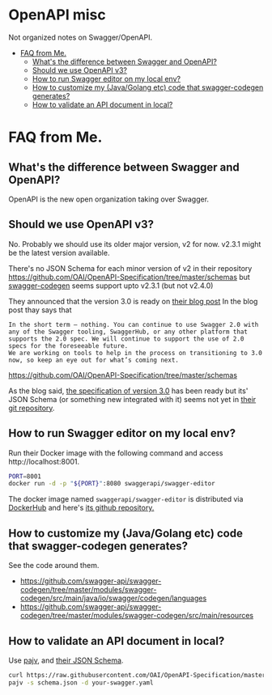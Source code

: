 # OpenAPI misc
Not organized notes on Swagger/OpenAPI.

<!-- vim-markdown-toc GFM -->

* [FAQ from Me.](#faq-from-me)
  * [What's the difference between Swagger and OpenAPI?](#whats-the-difference-between-swagger-and-openapi)
  * [Should we use OpenAPI v3?](#should-we-use-openapi-v3)
  * [How to run Swagger editor on my local env?](#how-to-run-swagger-editor-on-my-local-env)
  * [How to customize my (Java/Golang etc) code that swagger-codegen generates?](#how-to-customize-my-javagolang-etc-code-that-swagger-codegen-generates)
  * [How to validate an API document in local?](#how-to-validate-an-api-document-in-local)

<!-- vim-markdown-toc -->

# FAQ from Me.

## What's the difference between Swagger and OpenAPI?

OpenAPI is the new open organization taking over Swagger.

## Should we use OpenAPI v3?

No. Probably we should use its older major version, v2 for now.
v2.3.1 might be the latest version available.

There's no JSON Schema for each minor version of v2 in their repository https://github.com/OAI/OpenAPI-Specification/tree/master/schemas but [swagger-codegen](https://github.com/swagger-api/swagger-codegen) seems support upto v2.3.1 (but not v2.4.0) 

They announced that the version 3.0 is ready on [their blog post](https://swagger.io/blog/announcing-openapi-3-0/)
In the blog post thay says that

    In the short term — nothing. You can continue to use Swagger 2.0 with any of the Swagger tooling, SwaggerHub, or any other platform that supports the 2.0 spec. We will continue to support the use of 2.0 specs for the foreseeable future.
    We are working on tools to help in the process on transitioning to 3.0 now, so keep an eye out for what’s coming next.

https://github.com/OAI/OpenAPI-Specification/tree/master/schemas

As the blog said, [the specification of version 3.0](https://github.com/OAI/OpenAPI-Specification/blob/master/versions/3.0.0.md) has been ready but its' JSON Schema (or something new integrated with it) seems not yet in [their git repository](https://github.com/OAI/OpenAPI-Specification/tree/master/schemas).



## How to run Swagger editor on my local env?

Run their Docker image with the following command and access http://localhost:8001.

```sh
PORT=8001
docker run -d -p "${PORT}":8080 swaggerapi/swagger-editor
```

The docker image named `swaggerapi/swagger-editor` is distributed via [DockerHub](https://hub.docker.com/r/swaggerapi/swagger-editor/)
and here's [its github repository.](https://github.com/swagger-api/swagger-editor)

## How to customize my (Java/Golang etc) code that swagger-codegen generates?

See the code around them.
- https://github.com/swagger-api/swagger-codegen/tree/master/modules/swagger-codegen/src/main/java/io/swagger/codegen/languages
- https://github.com/swagger-api/swagger-codegen/tree/master/modules/swagger-codegen/src/main/resources

## How to validate an API document in local?

Use [pajv](https://www.npmjs.com/package/pajv), and [their JSON Schema](https://github.com/OAI/OpenAPI-Specification/blob/master/schemas/v2.0/schema.json).

```sh
curl https://raw.githubusercontent.com/OAI/OpenAPI-Specification/master/schemas/v2.0/schema.json -o schema.json
pajv -s schema.json -d your-swagger.yaml
```


